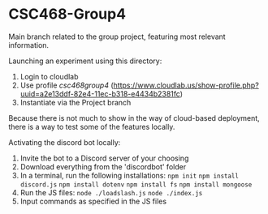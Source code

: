 # CSC468-Group4
Main branch related to the group project, featuring most relevant information.

Launching an experiment using this directory:
 1. Login to cloudlab
 2. Use profile *csc468group4* (https://www.cloudlab.us/show-profile.php?uuid=a2e13ddf-82e4-11ec-b318-e4434b2381fc)
 3. Instantiate via the Project branch

Because there is not much to show in the way of cloud-based deployment, there is a way to test some of the features locally.

Activating the discord bot locally:
 1. Invite the bot to a Discord server of your choosing
 2. Download everything from the 'discordbot' folder
 3. In a terminal, run the following installations:
`npm init`
`npm install discord.js`
`npm install dotenv`
`npm install fs`
`npm install mongoose`
 4. Run the JS files:
`node ./loadslash.js`
`node ./index.js`
 5. Input commands as specified in the JS files
